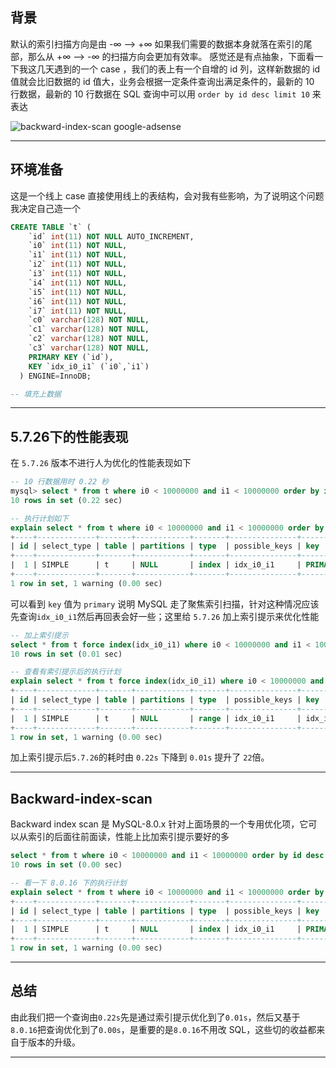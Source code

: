 ## 背景
默认的索引扫描方向是由 -∞ --> +∞  如果我们需要的数据本身就落在索引的尾部，那么从 +∞  --> -∞ 的扫描方向会更加有效率。
感觉还是有点抽象，下面看一下我这几天遇到的一个 case ，我们的表上有一个自增的 id 列，这样新数据的 id 值就会比旧数据的 id 值大，业务会根据一定条件查询出满足条件的，最新的 10 行数据，最新的 10 行数据在 SQL 查询中可以用 `order by id desc limit 10` 来表达

![backward-index-scan](static/2020-11/Backward-index-scan.png)
google-adsense

---

## 环境准备
这是一个线上 case 直接使用线上的表结构，会对我有些影响，为了说明这个问题我决定自己造一个
```sql
CREATE TABLE `t` (
    `id` int(11) NOT NULL AUTO_INCREMENT,
    `i0` int(11) NOT NULL,
    `i1` int(11) NOT NULL,
    `i2` int(11) NOT NULL,
    `i3` int(11) NOT NULL,
    `i4` int(11) NOT NULL,
    `i5` int(11) NOT NULL,
    `i6` int(11) NOT NULL,
    `i7` int(11) NOT NULL,
    `c0` varchar(128) NOT NULL,
    `c1` varchar(128) NOT NULL,
    `c2` varchar(128) NOT NULL,
    `c3` varchar(128) NOT NULL,
    PRIMARY KEY (`id`),
    KEY `idx_i0_i1` (`i0`,`i1`)
  ) ENGINE=InnoDB;

-- 填充上数据 
```

---


## 5.7.26下的性能表现
在 `5.7.26` 版本不进行人为优化的性能表现如下
```sql
-- 10 行数据用时 0.22 秒
mysql> select * from t where i0 < 10000000 and i1 < 10000000 order by id desc limit 10;
10 rows in set (0.22 sec)

-- 执行计划如下
explain select * from t where i0 < 10000000 and i1 < 10000000 order by id desc limit 10;
+----+-------------+-------+------------+-------+---------------+---------+---------+------+------+----------+-------------+
| id | select_type | table | partitions | type  | possible_keys | key     | key_len | ref  | rows | filtered | Extra       |
+----+-------------+-------+------------+-------+---------------+---------+---------+------+------+----------+-------------+
|  1 | SIMPLE      | t     | NULL       | index | idx_i0_i1     | PRIMARY | 4       | NULL | 1945 |     0.17 | Using where |
+----+-------------+-------+------------+-------+---------------+---------+---------+------+------+----------+-------------+
1 row in set, 1 warning (0.00 sec)
```
可以看到 `key` 值为 `primary` 说明 MySQL 走了聚焦索引扫描，针对这种情况应该先查询`idx_i0_i1`然后再回表会好一些；这里给 `5.7.26` 加上索引提示来优化性能
```sql
-- 加上索引提示 
select * from t force index(idx_i0_i1) where i0 < 10000000 and i1 < 10000000 order by id desc limit 10;
10 rows in set (0.01 sec)

-- 查看有索引提示后的执行计划
explain select * from t force index(idx_i0_i1) where i0 < 10000000 and i1 < 10000000 order by id desc limit 10;
+----+-------------+-------+------------+-------+---------------+-----------+---------+------+------+----------+---------------------------------------+
| id | select_type | table | partitions | type  | possible_keys | key       | key_len | ref  | rows | filtered | Extra                                 |
+----+-------------+-------+------------+-------+---------------+-----------+---------+------+------+----------+---------------------------------------+
|  1 | SIMPLE      | t     | NULL       | range | idx_i0_i1     | idx_i0_i1 | 4       | NULL | 4530 |    33.33 | Using index condition; Using filesort |
+----+-------------+-------+------------+-------+---------------+-----------+---------+------+------+----------+---------------------------------------+
1 row in set, 1 warning (0.00 sec)
```
加上索引提示后`5.7.26`的耗时由 `0.22s` 下降到 `0.01s` 提升了 `22`倍。

---

## Backward-index-scan
Backward index scan 是 MySQL-8.0.x 针对上面场景的一个专用优化项，它可以从索引的后面往前面读，性能上比加索引提示要好的多
```sql
select * from t where i0 < 10000000 and i1 < 10000000 order by id desc limit 10;
10 rows in set (0.00 sec)

-- 看一下 8.0.16 下的执行计划
explain select * from t where i0 < 10000000 and i1 < 10000000 order by id desc limit 10;
+----+-------------+-------+------------+-------+---------------+---------+---------+------+------+----------+----------------------------------+
| id | select_type | table | partitions | type  | possible_keys | key     | key_len | ref  | rows | filtered | Extra                            |
+----+-------------+-------+------------+-------+---------------+---------+---------+------+------+----------+----------------------------------+
|  1 | SIMPLE      | t     | NULL       | index | idx_i0_i1     | PRIMARY | 4       | NULL | 1894 |     0.18 | Using where; Backward index scan |
+----+-------------+-------+------------+-------+---------------+---------+---------+------+------+----------+----------------------------------+
1 row in set, 1 warning (0.00 sec)
```
---

## 总结
由此我们把一个查询由`0.22s`先是通过索引提示优化到了`0.01s`，然后又基于`8.0.16`把查询优化到了`0.00s`，是重要的是`8.0.16`不用改 SQL，这些切的收益都来自于版本的升级。

---



